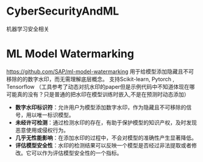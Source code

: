 # CyberSecurityAndML
机器学习安全相关

# ML Model Watermarking
https://github.com/SAP/ml-model-watermarking
用于给模型添加隐藏且不可移除的的数字水印，而无需理解底层概念。
支持Scikit-learn, Pytorch , Tensorflow
（工具参考了动态对抗水印的paper但是示例代码中不知道体现在哪 可能真的没有？只是普通的把水印在模型训练时嵌入,不是在预测时动态添加）
- **数字水印标识符**：允许用户为模型添加数字水印，作为隐藏且不可移除的信号，用以唯一标识模型。
- **未经许可检测**：通过检测水印的存在，有助于保护模型的知识产权，及时发现恶意使用或侵权行为。
- **几乎无性能影响**：在添加水印的过程中，不会对模型的准确性产生显著降低。
- **评估模型安全性**：水印的检测结果可以反映一个模型是否经过非法提取或者修改。它可以作为评估模型安全性的一个指标。
